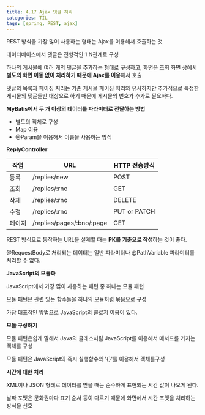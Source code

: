 ```yaml
---
title: 4.17 Ajax 댓글 처리
categories: TIL
tags: [spring, REST, ajax]
---
```




REST 방식을 가장 많이 사용하는 형태는 Ajax를 이용해서 호출하는 것

데이터베이스에서 댓글은 전형적인 1:N관계로 구성

하나의 게시물에 여러 개의 댓글을 추가하는 형태로 구성하고, 화면은 조회 화면 상에서 **별도의 화면 이동 없이 처리하기 때문에 Ajax를 이용**해서 호출



댓글의 목록과 페이징 처리는 기존 게시물 페이징 처리와 유사하지만 추가적으로 특정한 게시물의 댓글들만 대상으로 하기 때문에 게시물의 번호가 추가로 필요하다.



**MyBatis에서 두 개 이상의 데이터를 파라미터로 전달하는 방법**

* 별도의 객체로 구성
* Map 이용
* @Param을 이용해서 이름을 사용하는 방식



**ReplyController**

| 작업   | URL                       | HTTP 전송방식 |
| ------ | ------------------------- | ------------- |
| 등록   | /replies/new              | POST          |
| 조회   | /replies/:rno             | GET           |
| 삭제   | /replies/:rno             | DELETE        |
| 수정   | /replies/:rno             | PUT or PATCH  |
| 페이지 | /replies/pages/:bno/:page | GET           |

REST 방식으로 동작하는 URL을 설계할 때는 **PK를 기준으로 작성**하는 것이 좋다.

@RequestBody로 처리되는 데이터는 일반 파라미터나 @PathVariable 파라미터를 처리할 수 없다.



**JavaScript의 모듈화**

JavaScript에서 가장 많이 사용하는 패턴 중 하나는 모듈 패턴

모듈 패턴은 관련 있는 함수들을 하나의 모듈처럼 묶음으로 구성

가장 대표적인 방법으로 JavaScript의 클로저 이용이 있다.



**모듈 구성하기**

모듈 패턴은쉽게 말해서 Java의 클래스처럼 JavaScript를 이용해서 메서드를 가지는 객체를 구성

모듈 패턴은 JavaScript의 즉시 실행함수와 '{}'를 이용해서 객체를구성



**시간에 대한 처리**

XML이나 JSON 형태로 데이터를 받을 때는 순수하게 표현되는 시간 값이 나오게 된다.

날짜 포맷은 문화권마다 표기 순서 등이 다르기 때문에 화면에서 시간 포맷을 처리하는 방식을 선호


